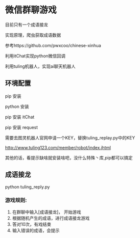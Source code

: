 # 微信群聊游戏

目前只有一个成语接龙

实现原理，爬虫获取成语数据

参考https://github.com/pwxcoo/chinese-xinhua

利用itChat实现python微信回调

利用tuling机器人，实现ai聊天机器人

## 环境配置
pip 安装

python 安装

pip 安装 itChat

pip 安装 request

需要去图灵机器人官网申请一个KEY，替换tuling_replay.py中的KEY

http://www.tuling123.com/member/robot/index.jhtml

其他的话，看提示缺啥就安装啥吧，没什么特殊丶库,pip都可以搞定
## 成语接龙

python tuling_reply.py
### 游戏规则:	
1.	在群聊中输入[成语接龙]， 开始游戏
2. 根据随机产生的成语，进行成语接龙游戏
3. 答对10次，有戏结束
4. 输入错误的成语，会提示
